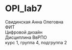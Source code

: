 # OPI_lab7
Свидинская 
Анна
Олеговна   
ФИТ  
Цифровой дизайн  
Дисциплина ВвРПО  
курс 1, группа 4, подгруппа 2
